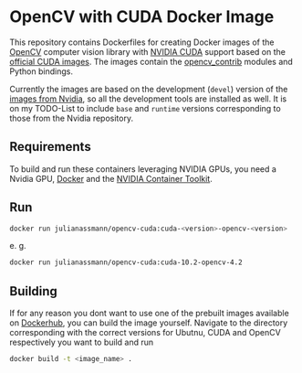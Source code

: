 # OpenCV with CUDA Docker Image
This repository contains Dockerfiles for creating Docker images of the [OpenCV](https://opencv.org/) computer vision library with [NVIDIA CUDA](https://developer.nvidia.com/cuda-zone) support based on the [official CUDA images](https://hub.docker.com/r/nvidia/cuda/).
The images contain the [opencv_contrib](https://github.com/opencv/opencv_contrib) modules and Python bindings.

Currently the images are based on the development (`devel`) version of the [images from Nvidia](https://hub.docker.com/r/nvidia/cuda/), so all the development tools are installed as well. It is on my TODO-List to include `base` and `runtime` versions corresponding to those from the Nvidia repository.

## Requirements
To build and run these containers leveraging NVIDIA GPUs, you need a Nvidia GPU, [Docker](https://docs.docker.com/get-docker/) and the [NVIDIA Container Toolkit](https://github.com/NVIDIA/nvidia-docker).

## Run
```bash
docker run julianassmann/opencv-cuda:cuda-<version>-opencv-<version>
```
e. g.
```bash
docker run julianassmann/opencv-cuda:cuda-10.2-opencv-4.2
```

## Building
If for any reason you dont want to use one of the prebuilt images available on [Dockerhub](https://hub.docker.com/repository/docker/julianassmann/opencv-cuda/), you can build the image yourself. Navigate to the directory corresponding with the correct versions for Ubutnu, CUDA and OpenCV respectively you want to build and run
```bash
docker build -t <image_name> .
```
